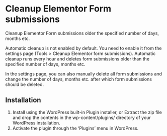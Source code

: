 # Cleanup Elementor Form submissions
Cleanup Elementor Form submissions older the specified number of days, months etc.

Automatic cleanup is not enabled by default. You need to enable it from the settings page (Tools > Cleanup Elementor form submissions).
Automatic cleanup runs every hour and deletes form submissions older than the specified number of days, months etc.

In the settings page, you can also manually delete all form submissions and change the number of days, months etc. after which form submissions should be deleted.


## Installation
1. Install using the WordPress built-in Plugin installer, or Extract the zip file and drop the contents in the wp-content/plugins/ directory of your WordPress installation.
2. Activate the plugin through the ‘Plugins’ menu in WordPress.
